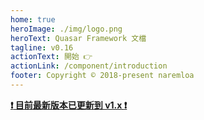 ```yaml
---
home: true
heroImage: ./img/logo.png
heroText: Quasar Framework 文檔
tagline: v0.16
actionText: 開始 👉
actionLink: /component/introduction
footer: Copyright © 2018-present naremloa
---
```


[**:exclamation: 目前最新版本已更新到 v1.x :exclamation:**](https://quasar.dev/start/pick-quasar-flavour)

<style>
.home-content {
  text-align: center;
}
</style>
